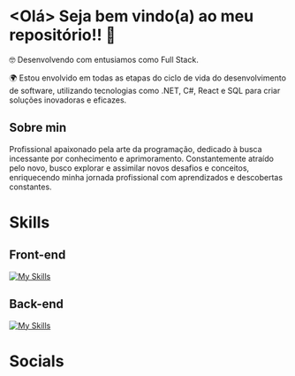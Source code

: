 # <Olá> Seja bem vindo(a) ao meu repositório!! 👋

:nerd_face: Desenvolvendo com entusiamos como Full Stack.

🌍  Estou envolvido em todas as etapas do ciclo de vida do desenvolvimento de software, utilizando tecnologias como .NET, C#, React e SQL para criar soluções inovadoras e eficazes.

## Sobre min
Profissional apaixonado pela arte da programação, dedicado à busca incessante por conhecimento e aprimoramento. Constantemente atraído pelo novo, busco explorar e assimilar novos desafios e conceitos, enriquecendo minha jornada profissional com aprendizados e descobertas constantes.


# Skills
## Front-end
[![My Skills](https://skillicons.dev/icons?i=js,ts,html,css,react,redux,nodejs,yarn,npm,vite&perline=5)](https://skillicons.dev)
## Back-end
[![My Skills](https://skillicons.dev/icons?i=cs,nodejs,dotnet,mysql)](https://skillicons.dev)



# Socials

<!--
**RogerioCordeiro/RogerioCordeiro** is a ✨ _special_ ✨ repository because its `README.md` (this file) appears on your GitHub profile.

Here are some ideas to get you started:

- 🔭 I’m currently working on ...
- 🌱 I’m currently learning ...
- 👯 I’m looking to collaborate on ...
- 🤔 I’m looking for help with ...
- 💬 Ask me about ...
- 📫 How to reach me: ...
- 😄 Pronouns: ...
- ⚡ Fun fact: ...
-->
